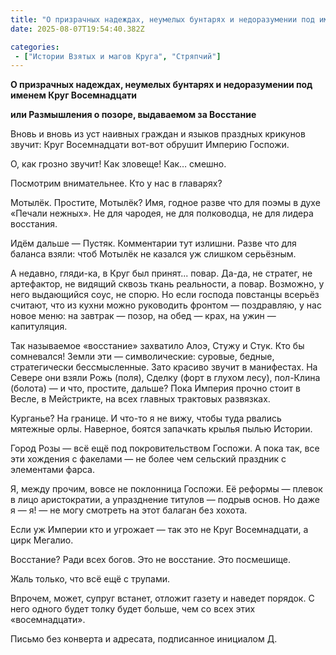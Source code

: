 ```yaml
---
title: "О призрачных надеждах, неумелых бунтарях и недоразумении под именем Круг Восемнадцати"
date: 2025-08-07T19:54:40.382Z

categories:
 - ["Истории Взятых и магов Круга", "Стряпчий"]
---
```


**О призрачных надеждах, неумелых бунтарях и недоразумении под именем
Круг Восемнадцати**

**или Размышления о позоре, выдаваемом за Восстание**

Вновь и вновь из уст наивных граждан и языков праздных крикунов звучит:
Круг Восемнадцати вот-вот обрушит Империю Госпожи.

О, как грозно звучит! Как зловеще! Как… смешно.

Посмотрим внимательнее. Кто у нас в главарях?

Мотылёк. Простите, Мотылёк? Имя, годное разве что для поэмы в духе
«Печали нежных». Не для чародея, не для полководца, не для лидера
восстания.

Идём дальше — Пустяк. Комментарии тут излишни. Разве что для баланса
взяли: чтоб Мотылёк не казался уж слишком серьёзным.

А недавно, гляди-ка, в Круг был принят... повар. Да-да, не стратег, не
артефактор, не видящий сквозь ткань реальности, а повар. Возможно, у
него выдающийся соус, не спорю. Но если господа повстанцы всерьёз
считают, что из кухни можно руководить фронтом — поздравляю, у нас новое
меню: на завтрак — позор, на обед — крах, на ужин — капитуляция.

Так называемое «восстание» захватило Алоэ, Стужу и Стук. Кто бы
сомневался! Земли эти — символические: суровые, бедные, стратегически
бессмысленные. Зато красиво звучит в манифестах. На Севере они взяли
Рожь (поля), Сделку (форт в глухом лесу), пол-Клина (болота) — и что,
простите, дальше? Пока Империя прочно стоит в Весле, в Мейстрикте, на
всех главных трактовых развязках.

Курганье? На границе. И что-то я не вижу, чтобы туда рвались мятежные
орлы. Наверное, боятся запачкать крылья пылью Истории.

Город Розы — всё ещё под покровительством Госпожи. А пока так, все эти
хождения с факелами — не более чем сельский праздник с элементами фарса.

Я, между прочим, вовсе не поклонница Госпожи. Её реформы — плевок в лицо
аристократии, а упразднение титулов — подрыв основ. Но даже я — я! — не
могу смотреть на этот балаган без хохота.

Если уж Империи кто и угрожает — так это не Круг Восемнадцати, а цирк
Мегалио.

Восстание? Ради всех богов. Это не восстание. Это посмешище.

Жаль только, что всё ещё с трупами.

Впрочем, может, супруг встанет, отложит газету и наведет порядок. С него
одного будет толку будет больше, чем со всех этих «восемнадцати».

Письмо без конверта и адресата, подписанное инициалом Д.
